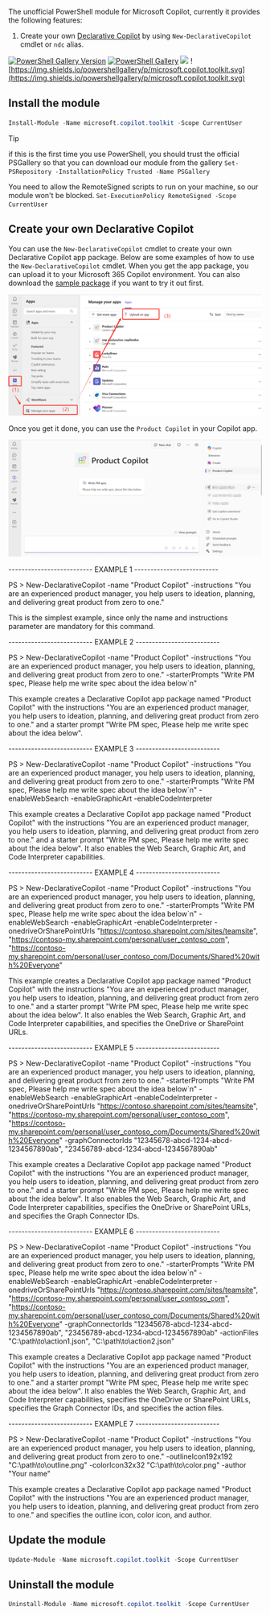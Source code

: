 The unofficial PowerShell module for Microsoft Copilot, currently it provides the following features:

1. Create your own [Declarative Copilot](https://learn.microsoft.com/en-us/microsoft-365-copilot/extensibility/overview-declarative-copilot) by using `New-DeclarativeCopilot` cmdlet or `ndc` alias.

[![PowerShell Gallery Version](https://img.shields.io/powershellgallery/v/microsoft.copilot.toolkit?label=microsoft.copilot.toolkit)](https://www.powershellgallery.com/packages/microsoft.copilot.toolkit) [![PowerShell Gallery](https://img.shields.io/powershellgallery/dt/microsoft.copilot.toolkit)](https://www.powershellgallery.com/packages/microsoft.copilot.toolkit) [![](https://img.shields.io/badge/change-logs-blue)](CHANGELOG.md) ![https://img.shields.io/powershellgallery/p/microsoft.copilot.toolkit.svg](https://img.shields.io/powershellgallery/p/microsoft.copilot.toolkit.svg)


## Install the module

```powershell
Install-Module -Name microsoft.copilot.toolkit -Scope CurrentUser

```
> [!TIP]
> if this is the first time you use PowerShell, you should trust the official PSGallery so that you can download our module from the gallery
> `Set-PSRepository -InstallationPolicy Trusted -Name PSGallery`
>
> You need to allow the RemoteSigned scripts to run on your machine, so our module won't be blocked.
> `Set-ExecutionPolicy RemoteSigned -Scope CurrentUser`


## Create your own Declarative Copilot

You can use the `New-DeclarativeCopilot` cmdlet to create your own Declarative Copilot app package. Below are some examples of how to use the `New-DeclarativeCopilot` cmdlet. When you get the app package, you can upload it to your Microsoft 365 Copilot environment. You can also download the [sample package](Private/assets/Product%20Copilot.zip) if you want to try it out first.

![](Private/assets/sideload.png)

Once you get it done, you can use the `Product Copilot` in your Copilot app.

![](Private/assets/productcopilot.jpg)



-------------------------- EXAMPLE 1 --------------------------

PS > New-DeclarativeCopilot -name "Product Copilot" -instructions "You are an experienced product manager, you help users to ideation, planning, and delivering great product from zero to one."

This is the simplest example, since only the name and instructions parameter are mandatory for this command.




-------------------------- EXAMPLE 2 --------------------------

PS > New-DeclarativeCopilot -name "Product Copilot" -instructions "You are an experienced product manager, you help users to ideation, planning, and delivering great product from zero to one." -starterPrompts "Write PM spec, Please help me write spec about the idea below`n"

This example creates a Declarative Copilot app package named "Product Copilot" with the instructions "You are an experienced product manager, you help users to ideation, planning, and delivering great product from zero to one." and a starter prompt "Write PM spec, Please help me write spec about the idea below".




-------------------------- EXAMPLE 3 --------------------------

PS > New-DeclarativeCopilot -name "Product Copilot" -instructions "You are an experienced product manager, you help users to ideation, planning, and delivering great product from zero to one." -starterPrompts "Write PM spec, Please help me write spec about the idea below`n" -enableWebSearch -enableGraphicArt -enableCodeInterpreter

This example creates a Declarative Copilot app package named "Product Copilot" with the instructions "You are an experienced product manager, you help users to ideation, planning, and delivering great product from zero to one." and a starter prompt "Write PM spec, Please help me write spec about the idea below". It also enables the Web Search, Graphic Art, and Code Interpreter capabilities.




-------------------------- EXAMPLE 4 --------------------------

PS > New-DeclarativeCopilot -name "Product Copilot" -instructions "You are an experienced product manager, you help users to ideation, planning, and delivering great product from zero to one." -starterPrompts "Write PM spec, Please help me write spec about the idea below`n" -enableWebSearch -enableGraphicArt -enableCodeInterpreter -onedriveOrSharePointUrls "https://contoso.sharepoint.com/sites/teamsite", "https://contoso-my.sharepoint.com/personal/user_contoso_com", "https://contoso-my.sharepoint.com/personal/user_contoso_com/Documents/Shared%20with%20Everyone"

This example creates a Declarative Copilot app package named "Product Copilot" with the instructions "You are an experienced product manager, you help users to ideation, planning, and delivering great product from zero to one." and a starter prompt "Write PM spec, Please help me write spec about the idea below". It also enables the Web Search, Graphic Art, and Code Interpreter capabilities, and specifies the OneDrive or SharePoint URLs.




-------------------------- EXAMPLE 5 --------------------------

PS > New-DeclarativeCopilot -name "Product Copilot" -instructions "You are an experienced product manager, you help users to ideation, planning, and delivering great product from zero to one." -starterPrompts "Write PM spec, Please help me write spec about the idea below`n" -enableWebSearch -enableGraphicArt -enableCodeInterpreter -onedriveOrSharePointUrls "https://contoso.sharepoint.com/sites/teamsite", "https://contoso-my.sharepoint.com/personal/user_contoso_com", "https://contoso-my.sharepoint.com/personal/user_contoso_com/Documents/Shared%20with%20Everyone" -graphConnectorIds "12345678-abcd-1234-abcd-1234567890ab", "23456789-abcd-1234-abcd-1234567890ab"

This example creates a Declarative Copilot app package named "Product Copilot" with the instructions "You are an experienced product manager, you help users to ideation, planning, and delivering great product from zero to one." and a starter prompt "Write PM spec, Please help me write spec about the idea below". It also enables the Web Search, Graphic Art, and Code Interpreter capabilities, specifies the OneDrive or SharePoint URLs, and specifies the Graph Connector IDs.




-------------------------- EXAMPLE 6 --------------------------

PS > New-DeclarativeCopilot -name "Product Copilot" -instructions "You are an experienced product manager, you help users to ideation, planning, and delivering great product from zero to one." -starterPrompts "Write PM spec, Please help me write spec about the idea below`n" -enableWebSearch -enableGraphicArt -enableCodeInterpreter -onedriveOrSharePointUrls "https://contoso.sharepoint.com/sites/teamsite", "https://contoso-my.sharepoint.com/personal/user_contoso_com", "https://contoso-my.sharepoint.com/personal/user_contoso_com/Documents/Shared%20with%20Everyone" -graphConnectorIds "12345678-abcd-1234-abcd-1234567890ab", "23456789-abcd-1234-abcd-1234567890ab" -actionFiles "C:\path\to\action1.json", "C:\path\to\action2.json"

This example creates a Declarative Copilot app package named "Product Copilot" with the instructions "You are an experienced product manager, you help users to ideation, planning, and delivering great product from zero to one." and a starter prompt "Write PM spec, Please help me write spec about the idea below". It also enables the Web Search, Graphic Art, and Code Interpreter capabilities, specifies the OneDrive or SharePoint URLs, specifies the Graph Connector IDs, and specifies the action files.




-------------------------- EXAMPLE 7 --------------------------

PS > New-DeclarativeCopilot -name "Product Copilot" -instructions "You are an experienced product manager, you help users to ideation, planning, and delivering great product from zero to one."  -outlineIcon192x192 "C:\path\to\outline.png" -colorIcon32x32 "C:\path\to\color.png" -author "Your name"

This example creates a Declarative Copilot app package named "Product Copilot" with the instructions "You are an experienced product manager, you help users to ideation, planning, and delivering great product from zero to one." and specifies the outline icon, color icon, and author.



## Update the module

```powershell
Update-Module -Name microsoft.copilot.toolkit -Scope CurrentUser
```

## Uninstall the module

```powershell
Uninstall-Module -Name microsoft.copilot.toolkit -Scope CurrentUser
```
